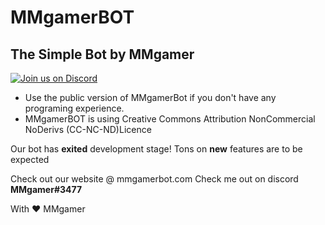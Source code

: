 # MMgamerBOT

## The Simple Bot by MMgamer

[![Join us on Discord](https://discordapp.com/api/guilds/422083182167588864/embed.png?style=banner2)](https://discord.gg/SW8zrVh)

* Use the public version of MMgamerBot if you don't have any programing experience.
* MMgamerBOT is using Creative Commons Attribution NonCommercial NoDerivs (CC-NC-ND)Licence

Our bot has **exited** development stage! 
Tons on **new** features are to be expected

Check out our website @ mmgamerbot.com
Check me out on discord **MMgamer#3477** 

With ❤ MMgamer


